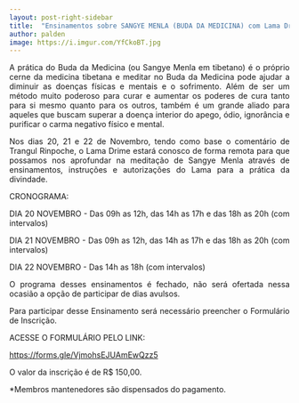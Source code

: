 ```yaml
---
layout: post-right-sidebar
title:  "Ensinamentos sobre SANGYE MENLA (BUDA DA MEDICINA) com Lama Drime"
author: palden
image: https://i.imgur.com/YfCkoBT.jpg
---
```


<p align="justify">A prática do Buda da Medicina (ou Sangye Menla em tibetano) é o próprio cerne da medicina tibetana e meditar no Buda da Medicina pode ajudar a diminuir as doenças físicas e mentais e o sofrimento. Além de ser um método muito poderoso para curar e aumentar os poderes de cura tanto para si mesmo quanto para os outros, também é um grande aliado para aqueles que buscam superar a doença interior do apego, ódio, ignorância e purificar o carma negativo físico e mental. </p>

<p align="justify">Nos dias 20, 21 e 22 de Novembro, tendo como base o comentário de Trangul Rinpoche, o Lama Drime estará conosco de forma remota para que possamos nos aprofundar na meditação de Sangye Menla através de ensinamentos, instruções e autorizações do Lama para a prática da divindade. </p>

CRONOGRAMA:

<p align="justify">DIA 20 NOVEMBRO -  Das 09h as 12h, das 14h as 17h e das 18h as 20h (com intervalos)</p>
<p align="justify">DIA 21 NOVEMBRO -  Das 09h as 12h, das 14h as 17h e das 18h as 20h (com intervalos)</p>
<p align="justify">DIA 22 NOVEMBRO -  Das 14h as 18h (com intervalos)</p>

<p align="justify">O programa desses ensinamentos é fechado, não será ofertada nessa ocasião a opção de participar de dias avulsos.</p>

<p align="justify">Para participar desse Ensinamento será necessário preencher o Formulário de Inscrição. </p>

ACESSE O FORMULÁRIO PELO LINK:

https://forms.gle/VjmohsEJUAmEwQzz5

O valor da inscrição é de R$ 150,00. 

<p align="justify">*Membros mantenedores são dispensados do pagamento.</p>
